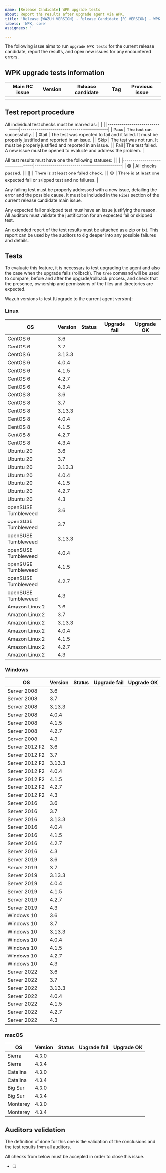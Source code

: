 ```yaml
---
name: [Release Candidate] WPK upgrade tests 
about: Report the results after upgrade agent via WPK.
title: 'Release [WAZUH VERSION] - Release Candidate [RC VERSION] - WPK upgrade tests'
labels: 'WPK, core'
assignees: ''

---
```


The following issue aims to run `upgrade WPK tests` for the current release candidate, report the results, and open new issues for any encountered errors.

## WPK upgrade tests information

|Main RC issue|Version|Release candidate|Tag|Previous issue|
|---|---|---|---|---|
||||||

## Test report procedure
All individual test checks must be marked as:
|                                  |                                            |
|---------------------------------|--------------------------------------------|
| Pass | The test ran successfully. |
| Xfail | The test was expected to fail and it failed. It must be properly justified and reported in an issue.  |
| Skip | The test was not run. It must be properly justified and reported in an issue.  |
| Fail | The test failed. A new issue must be opened to evaluate and address the problem. |

All test results must have one the following statuses: 
|                                  |                                            |
|---------------------------------|--------------------------------------------|
| :green_circle:  | All checks passed. |
| :red_circle:  | There is at least one failed check. |
| :yellow_circle:  | There is at least one expected fail or skipped test and no failures. |

Any failing test must be properly addressed with a new issue, detailing the error and the possible cause. It must be included in the `Fixes` section of the current release candidate main issue.

Any expected fail or skipped test must have an issue justifying the reason. All auditors must validate the justification for an expected fail or skipped test.

An extended report of the test results must be attached as a zip or txt. This report can be used by the auditors to dig deeper into any possible failures and details.

## Tests

To evaluate this feature, it is necessary to test upgrading the agent and also the case when the upgrade fails (rollback). The `tree` command will be used to compare, before and after the upgrade/rollback process, and check that the presence, ownership and permissions of the files and directories are expected.

Wazuh versions to test (Upgrade to the current agent version):
### Linux

|OS|Version|Status|Upgrade fail|Upgrade OK|
|----|-----|------|---------------|------------------|
|CentOS 6|3.6| | | | | 
|CentOS 6|3.7| | | | |
|CentOS 6|3.13.3| | | | |
|CentOS 6|4.0.4| | | | |
|CentOS 6|4.1.5| | | | |
|CentOS 6|4.2.7| | | | |
|CentOS 6|4.3.4| | | | |
|CentOS 8|3.6| | | | |
|CentOS 8|3.7| | | | |
|CentOS 8|3.13.3| | | | |
|CentOS 8|4.0.4| | | | |
|CentOS 8|4.1.5| | | | |
|CentOS 8|4.2.7| | | | |
|CentOS 8|4.3.4| | | | |
|Ubuntu 20|3.6| | | | |
|Ubuntu 20|3.7| | | | |
|Ubuntu 20|3.13.3||  | | |
|Ubuntu 20|4.0.4||  | | |
|Ubuntu 20|4.1.5|  |||  |
|Ubuntu 20|4.2.7|  |||  |
|Ubuntu 20|4.3 ||  |  |
|openSUSE Tumbleweed|3.6| | | | |
|openSUSE Tumbleweed|3.7| | | | |
|openSUSE Tumbleweed|3.13.3|| || |
|openSUSE Tumbleweed|4.0.4|| | ||
|openSUSE Tumbleweed|4.1.5|| | ||
|openSUSE Tumbleweed|4.2.7|| || |
|openSUSE Tumbleweed|4.3| | |
|Amazon Linux 2|3.6| | | | |
|Amazon Linux 2|3.7| | | | |
|Amazon Linux 2|3.13.3|| || |
|Amazon Linux 2|4.0.4|| | ||
|Amazon Linux 2|4.1.5|| | ||
|Amazon Linux 2|4.2.7|| || |
|Amazon Linux 2|4.3| | |

### Windows

|OS|Version|Status|Upgrade fail|Upgrade OK|
|----|-----|------|---------------|------------------|
|Server 2008|3.6| | | | |
|Server 2008|3.7| | | | |
|Server 2008|3.13.3|| || |
|Server 2008|4.0.4|| | ||
|Server 2008|4.1.5|| | ||
|Server 2008|4.2.7|| || |
|Server 2008|4.3| | |
|Server 2012 R2|3.6| | | | |
|Server 2012 R2|3.7| | | | |
|Server 2012 R2|3.13.3|| || |
|Server 2012 R2|4.0.4|| | ||
|Server 2012 R2|4.1.5|| | ||
|Server 2012 R2|4.2.7|| || |
|Server 2012 R2|4.3| | |
|Server 2016|3.6| | | | |
|Server 2016|3.7| | | | |
|Server 2016|3.13.3|| || |
|Server 2016|4.0.4|| | ||
|Server 2016|4.1.5|| | ||
|Server 2016|4.2.7|| || |
|Server 2016|4.3| | |
|Server 2019|3.6| | | | |
|Server 2019|3.7| | | | |
|Server 2019|3.13.3|| || |
|Server 2019|4.0.4|| | ||
|Server 2019|4.1.5|| | ||
|Server 2019|4.2.7|| || |
|Server 2019|4.3| | |
|Windows 10|3.6| | | | |
|Windows 10|3.7| | | | |
|Windows 10|3.13.3|| || |
|Windows 10|4.0.4|| | ||
|Windows 10|4.1.5|| | ||
|Windows 10|4.2.7|| || |
|Windows 10|4.3| | |
|Server 2022|3.6| | | | |
|Server 2022|3.7| | | | |
|Server 2022|3.13.3|| || |
|Server 2022|4.0.4|| | ||
|Server 2022|4.1.5|| | ||
|Server 2022|4.2.7|| || |
|Server 2022|4.3| | |

### macOS

|OS|Version|Status|Upgrade fail|Upgrade OK|
|----|-----------|--------|-------|------------------|
| Sierra |4.3.0| || | | |
| Sierra |4.3.4| || | | |
| Catalina |4.3.0| || | | |
| Catalina |4.3.4| || | | |
| Big Sur |4.3.0| || | | |
| Big Sur |4.3.4| || | | |
| Monterey |4.3.0| || | | |
| Monterey |4.3.4| || | | |

<!--
For each operating system and version, check the following points and add a comment for each OS tested.
## Linux:
###  UPGRADE FAIL

- [ ] The wazuh home backup is restored correctly (no traces of the installation, but only the `.tar.gz` backup and the logs).
- [ ] The permissions and owners of the following directories did NOT change:
      - `/`
      - `/var`
      - `/usr`, `/usr/lib/`, `/usr/lib/systemd/`, `/usr/lib/systemd/system/`
      - `/etc`, `/etc/systemd/`, `/etc/systemd/system/`, `/etc/rc.d`, `/etc/initd.d/`, `/etc/initd.d/rc.d/`
- [ ] Wazuh service runs wazuh-control (`systemctl cat wazuh-agent.service`)
- [ ] Wazuh service runs ossec-control (`systemctl cat wazuh-agent.service`)
- [ ] The service was enabled (`systemctl is-enabled wazuh-agent.service`)
- [ ] Init file runs wazuh-control (`cat /etc/rc.d/init.d/wazuh-agent`)
- [ ] Init file runs ossec-control (`cat /etc/rc.d/init.d/wazuh-agent`)
- [ ] Wazuh as service is enabled `chkconfig --list` 
- [ ] Wazuh starts and connects when the backup is restored (`cat /var/ossec/var/run/ossec-agentd.state`)
- [ ] Wazuh starts and connects automatically when the system is rebooted.
- [ ] Restore SELinux policies (`semodule -l | grep -i wazuh`) (DISABLED)

###  UPGRADE OK

- [ ] Upgrade is performed successfully (agent connects to the manager after upgrading)
- [ ] Service starts automatically after rebooting
- [ ] Agent connects to the manager after rebooting

## Windows:
### UPGRADE FAIL
- [ ] Wazuh-Agent folder tree:  No files are lost after the rollback. The logs of the failed upgrade (`ossec.log`) are kept.
- [ ] After the rollback the agent connects to the manager
- [ ] After reboot, the Wazuh-Agent starts and connects to the manager.
- [ ] The correct Wazuh-Agent version is shown in the list of Windows' `programs and features`.
- [ ] A new version of Wazuh-Agent can be manually installed via MSI after the rollback process.

### UPGRADE OK

- [ ] Message `Upgrade finished successfully.` is shown in `upgrade.log` file.
- [ ] Wazuh service is started and the agent is connected to the manager.
- [ ] The version shown in the control panel is 4.3

## MacOS:
### UPGRADE FAIL

- [ ] Wazuh-Agent folder tree:  No files are lost after the rollback. The logs of the failed upgrade (`ossec.log`) are kept.
- [ ] After the rollback the agent connects to the manager
- [ ] After reboot, the Wazuh-Agent starts and connects to the manager.

### UPGRADE OK

- [ ] Message `Upgrade finished successfully.` is shown in `upgrade.log` file.
- [ ] Wazuh service is started and the agent is connected to the manager.
-->


## Auditors validation
The definition of done for this one is the validation of the conclusions and the test results from all auditors.

All checks from below must be accepted in order to close this issue.

- [ ] 
